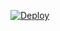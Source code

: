﻿[![Deploy](https://www.herokucdn.com/deploy/button.png)](https://dashboard.heroku.com/new?template=https://github.com/fu646tjfk/frurih5.git)

